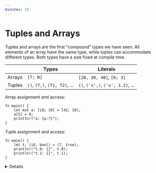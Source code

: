 ```yaml
---
minutes: 10
---
```


# Tuples and Arrays

Tuples and arrays are the first "compound" types we have seen. All elements of
an array have the same type, while tuples can accommodate different types.
Both types have a size fixed at compile time.

|        | Types                         | Literals                          |
|--------|-------------------------------|-----------------------------------|
| Arrays | `[T; N]`                      | `[20, 30, 40]`, `[0; 3]`          |
| Tuples | `()`, `(T,)`, `(T1, T2)`, ... | `()`, `('x',)`, `('x', 1.2)`, ... |

Array assignment and access:

<!-- mdbook-xgettext: skip -->
```rust,editable
fn main() {
    let mut a: [i8; 10] = [42; 10];
    a[5] = 0;
    println!("a: {a:?}");
}
```

Tuple assignment and access:

<!-- mdbook-xgettext: skip -->
```rust,editable
fn main() {
    let t: (i8, bool) = (7, true);
    println!("t.0: {}", t.0);
    println!("t.1: {}", t.1);
}
```

<details>

Key points:

Arrays:

* A value of the array type `[T; N]` holds `N` (a compile-time constant) elements of the same type `T`.
  Note that the length of the array is *part of its type*, which means that `[u8; 3]` and
  `[u8; 4]` are considered two different types. Slices, which have a size determined at runtime,
  are covered later.

* Try accessing an out-of-bounds array element. Array accesses are checked at
  runtime. Rust can usually optimize these checks away, and they can be avoided
  using unsafe Rust.

* We can use literals to assign values to arrays.

* The `println!` macro asks for the debug implementation with the `?` format
  parameter: `{}` gives the default output, `{:?}` gives the debug output. Types such as
  integers and strings implement the default output, but arrays only implement the debug output.
  This means that we must use debug output here.

* Adding `#`, eg `{a:#?}`, invokes a "pretty printing" format, which can be easier to read.

Tuples:

* Like arrays, tuples have a fixed length.

* Tuples group together values of different types into a compound type.

* Fields of a tuple can be accessed by the period and the index of the value, e.g. `t.0`, `t.1`.

* The empty tuple `()` is also known as the "unit type". It is both a type, and
  the only valid value of that type - that is to say both the type and its value
  are expressed as `()`. It is used to indicate, for example, that a function or
  expression has no return value, as we'll see in a future slide.
    * You can think of it as `void` that can be familiar to you from other
      programming languages.

</details>
